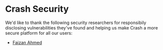 # Crash Security

We'd like to thank the following security researchers for responsibily disclosing vulnerabilities they've found and helping us make Crash a more secure platform for all our users:

* [Faizan Ahmed](https://websecurityathletes.com/)
